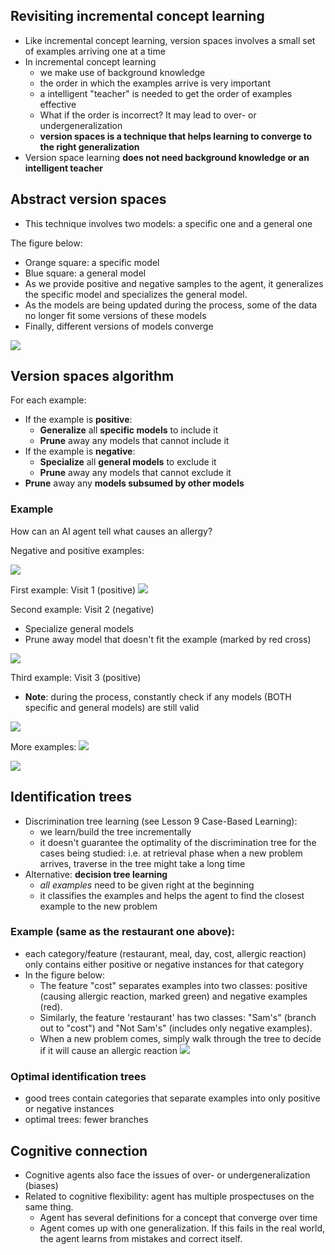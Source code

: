 
## Revisiting incremental concept learning

- Like incremental concept learning, version spaces involves a small set of examples arriving one at a time
- In incremental concept learning
	- we make use of background knowledge
	- the order in which the examples arrive is very important
	- a intelligent "teacher" is needed to get the order of examples effective
	- What if the order is incorrect? It may lead to over- or undergeneralization
	- **version spaces is a technique that helps learning to converge to the right generalization**
- Version space learning **does not need background knowledge or an intelligent teacher**

## Abstract version spaces

- This technique involves two models: a specific one and a general one

The figure below:
- Orange square: a specific model
- Blue square: a general model
- As we provide positive and negative samples to the agent, it generalizes the specific model and specializes the general model.
- As the models are being updated during the process, some of the data no longer fit some versions of these models
- Finally, different versions of models converge

![](img/20231103102524.png)

## Version spaces algorithm

For each example:
- If the example is **positive**:
	- **Generalize** all **specific models** to include it
	- **Prune** away any models that cannot include it
- If the example is **negative**:
	- **Specialize** all **general models** to exclude it
	- **Prune** away any models that cannot exclude it
- **Prune** away any **models subsumed by other models**

### Example
How can an AI agent tell what causes an allergy?

Negative and positive examples:

![](img/20231103105746.png)

First example: Visit 1 (positive)
![](img/20231103105852.png)

Second example: Visit 2 (negative)
- Specialize general models
- Prune away model that doesn't fit the example (marked by red cross)

![](img/20231103110048.png)

Third example: Visit 3 (positive)
- **Note**: during the process, constantly check if any models (BOTH specific and general models) are still valid

![](img/20231103110312.png)

More examples:
![](img/20231103110948.png)

![](img/20231103111027.png)

## Identification trees

- Discrimination tree learning (see Lesson 9 Case-Based Learning):
	- we learn/build the tree incrementally
	- it doesn't guarantee the optimality of the discrimination tree for the cases being studied: i.e. at retrieval phase when a new problem arrives, traverse in the tree might take a long time
- Alternative: **decision tree learning**
	- *all examples* need to be given right at the beginning
	- it classifies the examples and helps the agent to find the closest example to the new problem

### Example (same as the restaurant one above):
- each category/feature (restaurant, meal, day, cost, allergic reaction) only contains either positive or negative instances for that category
- In the figure below: 
	- The feature "cost" separates examples into two classes: positive (causing allergic reaction, marked green) and negative examples (red).
	- Similarly, the feature 'restaurant' has two classes: "Sam's" (branch out to "cost") and "Not Sam's" (includes only negative examples).
	- When a new problem comes, simply walk through the tree to decide if it will cause an allergic reaction
![](img/20231103115051.png)

### Optimal identification trees
- good trees contain categories that separate examples into only positive or negative instances
- optimal trees: fewer branches
## Cognitive connection

- Cognitive agents also face the issues of over- or undergeneralization (biases)
- Related to cognitive flexibility: agent has multiple prospectuses on the same thing. 
	- Agent has several definitions for a concept that converge over time
	- Agent comes up with one generalization. If this fails in the real world, the agent learns from mistakes and correct itself.